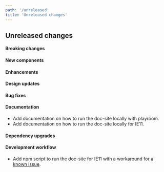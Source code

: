 ```yaml
---
path: '/unreleased'
title: 'Unreleased changes'
---
```


## Unreleased changes

#### Breaking changes

#### New components

#### Enhancements

#### Design updates

#### Bug fixes

#### Documentation

- Add documentation on how to run the doc-site locally with playroom.
- Add documentation on how to run the doc-site locally for IE11.

#### Dependency upgrades

#### Development workflow

- Add npm script to run the doc-site for IE11 with a workaround for [a known issue](https://github.com/gatsbyjs/gatsby/issues/14502).
